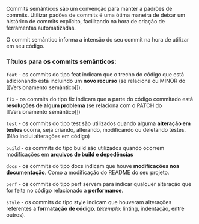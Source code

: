 Commits semânticos são um convenção para manter a padrões de commits.
Utilizar padões de commits é uma ótima maneira de deixar um histórico de commits explícito, facilitando na hora de criação de ferramentas automatizadas. 

O commit semântico informa a intensão do seu commit na hora de utilizar em seu código.

### Títulos para os commits semânticos:

`feat` - os commits do tipo feat indicam que o trecho do código que está adicionando está incluindo um **novo recurso** (se relaciona ou MINOR do [[Versionamento semântico]]).

`fix` - os commits do tipo fix indicam que a parte do código commitado está **resoluções de algum problema** (se relaciona com o PATCH do [[Versionamento semântico]])

`test` -  os commits do tipo test são utilizados quando alguma **alteração em testes** ocorra, seja criando, alterando, modificando ou deletando testes. (Não inclui alterações em código)

`build` - os commits do tipo build são utilizados quando ocorrem modificações em **arquivos de build e depedências**

`docs` - os commits do tipo docs indicam que houve **modificações noa documentação**. Como a modificação do README do seu projeto.

`perf` - os commits do tipo perf servem para indicar qualquer alteração que for feita no código relacionado a **performance**.

`style` - os commits do tipo style indicam que houveram alterações referentes a **formatação de código**. (*exemplo*: linting, indentação, entre outros).